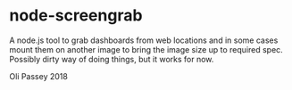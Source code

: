 # node-screengrab
A node.js tool to grab dashboards from web locations and in some cases mount them on another image to bring the image size up to required spec.
Possibly dirty way of doing things, but it works for now.

Oli Passey 2018
